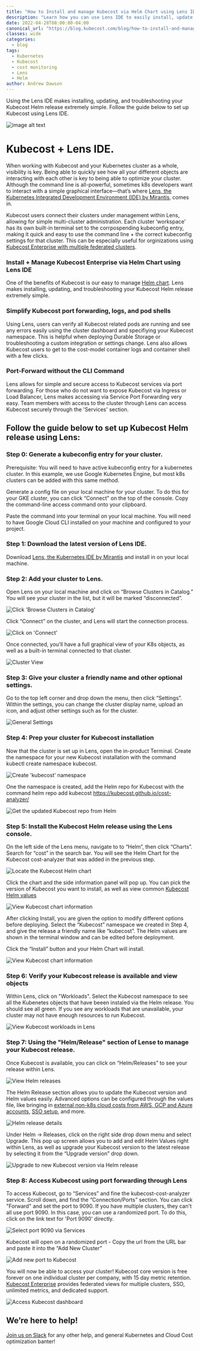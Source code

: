 ```yaml
---
title: "How to Install and manage Kubecost via Helm Chart using Lens IDE"
description: "Learn how you can use Lens IDE to easily install, update, and troubleshoot Kubecost on any Kubernetes cluster."
date: 2022-04-28T08:00:00-04:00
canonical_url: "https://blog.kubecost.com/blog/how-to-install-and-manage-kubecost-via-helm-using-lens"
classes: wide
categories:
  - blog
tags:
  - Kubernetes
  - Kubecost
  - cost monitoring
  - Lens
  - Helm
author: Andrew Dawson
---
```


Using the Lens IDE makes installing, updating, and troubleshooting your Kubecost Helm release extremely simple. Follow the guide below to set up Kubecost using Lens IDE.

![image alt text](/assets/images/lens-with-kubecost/kubecost-lens-1.png)

# Kubecost + Lens IDE.

When working with Kubecost and your Kubernetes cluster as a whole, visibility is key. Being able to quickly see how all your different objects are interacting with each other is key to being able to optimize your cluster. Although the command line is all-powerful, sometimes k8s developers want to interact with a simple graphical interface—that’s where [Lens, the Kubernetes Integrated Development Environment (IDE) by Mirantis](https://k8slens.dev/), comes in.

Kubecost users connect their clusters under management within Lens, allowing for simple multi-cluster administration. Each cluster ‘workspace’ has its own built-in terminal set to the corrpospending kubeconfig entry, making it quick and easy to use the command line + the correct kubeconfig settings for that cluster. This can be especially useful for orginizations using [Kubecost Enterprise with multiple federated clusters](https://guide.kubecost.com/hc/en-us/articles/4407601809175-Kubecost-Enterprise-Features).

### Install + Manage Kubecost Enterprise via Helm Chart using Lens IDE

One of the benefits of Kubecost is our easy to manage [Helm chart](https://guide.kubecost.com/hc/en-us/articles/4407601821207-Installing-KubecostUsing). Lens makes installing, updating, and troubleshooting your Kubecost Helm release extremely simple. 

### Simplify Kubecost port forwarding, logs, and pod shells

Using Lens, users can verify all Kubecost related pods are running and see any errors easily using the cluster dashboard and specifiying your Kubecost namespace. This is helpful when deploying Durable Storage or troubleshooting a custom integration or settings change. Lens also allows Kubecost users to get to the cost-model container logs and container shell with a few clicks.

### Port-Forward without the CLI Command

 Lens allows for simple and secure access to Kubecost services via port forwarding. For those who do not want to expose Kubecost via Ingress or Load Balancer, Lens makes accessing via Service Port Forwarding very easy. Team members with access to the cluster through Lens can access Kubecost securely through the 'Services' section. 

## Follow the guide below to set up Kubecost Helm release using Lens: 

### Step 0: Generate a kubeconfig entry for your cluster.

Prerequisite: You will need to have active kubeconfig entry for a kubernetes cluster. In this example, we use Google Kubernetes Engine, but most k8s clusters can be added with this same method.

Generate a config file on your local machine for your cluster. To do this for your GKE cluster, you can click “Connect” on the top of the console. Copy the command-line access command onto your clipboard.

Paste the command into your terminal on your local machine. You will need to have Google Cloud CLI installed on your machine and configured to your project.

### Step 1: Download the latest version of Lens IDE.

Download [Lens, the Kubernetes IDE by Mirantis](https://k8slens.dev/) and install in on your local machine.

### Step 2: Add your cluster to Lens.

Open Lens on your local machine and click on “Browse Clusters in Catalog.” You will see your cluster in the list, but it will be marked “disconnected”.

![Click 'Browse Clusters in Catalog'](/assets/images/lens-with-kubecost/kubecost-lens-2.png)

Click “Connect” on the cluster, and Lens will start the connection process.

![Click on 'Connect'](/assets/images/lens-with-kubecost/kubecost-lens-3.png)

Once connected, you’ll have a full graphical view of your K8s objects, as well as a built-in terminal connected to that cluster.

![Cluster View](/assets/images/lens-with-kubecost/kubecost-lens-4.png)

### Step 3: Give your cluster a friendly name and other optional settings.

Go to the top left corner and drop down the menu, then click “Settings”. Within the settings, you can change the cluster display name, upload an icon, and adjust other settings such as for the cluster.

![General Settings](/assets/images/lens-with-kubecost/kubecost-lens-5.png)

### Step 4: Prep your cluster for Kubecost installation

Now that the cluster is set up in Lens, open the in-product Terminal. Create the namespace for your new Kubecost installation with the command kubectl create namespace kubecost.

![Create 'kubecost' namespace](/assets/images/lens-with-kubecost/kubecost-lens-6.png)

One the namespace is created, add the Helm repo for Kubecost with the command helm repo add kubecost https://kubecost.github.io/cost-analyzer/

![Get the updated Kubecost repo from Helm](/assets/images/lens-with-kubecost/kubecost-lens-7.png)

### Step 5: Install the Kubecost Helm release using the Lens console. 

On the left side of the Lens menu, navigate to to “Helm”, then click “Charts”. Search for “cost” in the search bar. You will see the Helm Chart for the Kubecost cost-analyzer that was added in the previous step.

![Locate the Kubecost Helm chart](/assets/images/lens-with-kubecost/kubecost-lens-8.png)

Click the chart and the side information panel will pop up. You can pick the version of Kubecost you want to install, as well as view common [Kubecost Helm values](https://github.com/kubecost/cost-analyzer-helm-chart/blob/master/cost-analyzer/values.yaml)

![View Kubecost chart information](/assets/images/lens-with-kubecost/kubecost-lens-9.png)

After clicking Install, you are given the option to modify different options before deploying. Select the “Kubecost” namespace we created in Step 4, and give the release a friendly name like “kubecost”. The Helm values are shown in the terminal window and can be edited before deployment.

Click the “Install” button and your Helm Chart will install. 

![View Kubecost chart information](/assets/images/lens-with-kubecost/kubecost-lens-10.png)

### Step 6: Verify your Kubecost release is available and view objects

Within Lens, click on "Workloads". Select the Kubecost namespace to see all the Kubenetes objects that have beeen instaled via the Helm release. You should see all green. If you see any workloads that are unavailable, your cluster may not have enough resources to run Kubecost. 

![View Kubecost workloads in Lens](/assets/images/lens-with-kubecost/kubecost-lens-11.png)

### Step 7: Using the "Helm/Release" section of Lense to manage your Kubecost release.

Once Kubecost is available, you can click on “Helm/Releases” to see your release within Lens.

![View Helm releases](/assets/images/lens-with-kubecost/kubecost-lens-12.png)

The Helm Release section allows you to update the Kubecost version and Helm values easily. Advanced options can be configured through the values file, like bringing in [external non-k8s cloud costs from AWS, GCP and Azure accounts](https://guide.kubecost.com/hc/en-us/articles/4412369153687-Cloud-Integrations), [SSO setup](https://guide.kubecost.com/hc/en-us/articles/4407595985047-User-Management-SSO-SAML), and more.

![Helm release details](/assets/images/lens-with-kubecost/kubecost-lens-13.png)

Under Helm → Releases, click on the right side drop down menu and select Upgrade. This pop up screen allows you to add and edit Helm Values right within Lens, as well as upgrade your Kubecost version to the latest release by selecting it from the “Upgrade version” drop down.

![Upgrade to new Kubecost version via Helm release](/assets/images/lens-with-kubecost/kubecost-lens-14.png)

### Step 8: Access Kubecost using port forwarding through Lens

To access Kubecost, go to “Services” and fine the kubecost-cost-analyzer service. Scroll down, and find the “Connection/Ports” section. You can click "Forward" and set the port to 9090. If you have multiple clusters, they can't all use port 9090. In this case, you can use a randomized port. To do this, click on the link text for 'Port 9090' directly. 

![Select port 9090 via Services](/assets/images/lens-with-kubecost/kubecost-lens-15.png)
 
Kubecost will open on a randomized port - Copy the url from the URL bar and paste it into the “Add New Cluster” 

![Add new port to Kubecost](/assets/images/lens-with-kubecost/kubecost-lens-16.png)

You will now be able to access your cluster! Kubecost core version is free forever on one individual cluster per company, with 15 day metric retention. [Kubecost Enterprise](https://guide.kubecost.com/hc/en-us/articles/4407601809175-Kubecost-Enterprise-Features) provides federated views for multiple clusters, SSO, unlimited metrics, and dedicated support.

![Access Kubecost dashboard](/assets/images/lens-with-kubecost/kubecost-lens-16.png)

## We’re here to help!

[Join us on Slack](https://join.slack.com/t/kubecost/shared_invite/enQtNTA2MjQ1NDUyODE5LWFjYzIzNWE4MDkzMmUyZGU4NjkwMzMyMjIyM2E0NGNmYjExZjBiNjk1YzY5ZDI0ZTNhZDg4NjlkMGRkYzFlZTU) for any other help, and general Kubernetes and Cloud Cost optimization banter!






